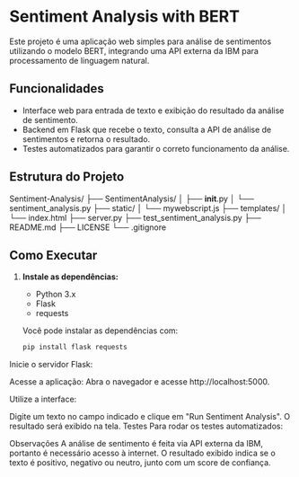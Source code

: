 # Sentiment Analysis with BERT

Este projeto é uma aplicação web simples para análise de sentimentos utilizando o modelo BERT, integrando uma API externa da IBM para processamento de linguagem natural.

## Funcionalidades

- Interface web para entrada de texto e exibição do resultado da análise de sentimento.
- Backend em Flask que recebe o texto, consulta a API de análise de sentimentos e retorna o resultado.
- Testes automatizados para garantir o correto funcionamento da análise.

## Estrutura do Projeto

Sentiment-Analysis/ ├── SentimentAnalysis/ │ ├── __init__.py │ └── sentiment_analysis.py ├── static/ │ └── mywebscript.js ├── templates/ │ └── index.html ├── server.py ├── test_sentiment_analysis.py ├── README.md ├── LICENSE └── .gitignore

## Como Executar

1. **Instale as dependências:**
   - Python 3.x
   - Flask
   - requests

   Você pode instalar as dependências com:
   ```sh
   pip install flask requests

Inicie o servidor Flask:

Acesse a aplicação: Abra o navegador e acesse http://localhost:5000.

Utilize a interface:

Digite um texto no campo indicado e clique em "Run Sentiment Analysis".
O resultado será exibido na tela.
Testes
Para rodar os testes automatizados:

Observações
A análise de sentimento é feita via API externa da IBM, portanto é necessário acesso à internet.
O resultado exibido indica se o texto é positivo, negativo ou neutro, junto com um score de confiança.
